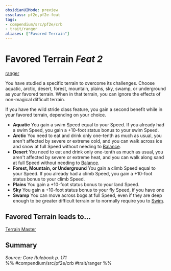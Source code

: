 ```yaml
---
obsidianUIMode: preview
cssclass: pf2e,pf2e-feat
tags:
- compendium/src/pf2e/crb
- trait/ranger
aliases: ["Favored Terrain"]
---
```

# Favored Terrain  *Feat 2*  
[ranger](rules/traits/ranger.md)  


You have studied a specific terrain to overcome its challenges. Choose aquatic, arctic, desert, forest, mountain, plains, sky, swamp, or underground as your favored terrain. When in that terrain, you can ignore the effects of non-magical difficult terrain.

If you have the wild stride class feature, you gain a second benefit while in your favored terrain, depending on your choice.

- **Aquatic** You gain a swim Speed equal to your Speed. If you already had a swim Speed, you gain a +10-foot status bonus to your swim Speed.
- **Arctic** You need to eat and drink only one-tenth as much as usual, you aren't affected by severe or extreme cold, and you can walk across ice and snow at full Speed without needing to [Balance](rules/actions/balance.md).
- **Desert** You need to eat and drink only one-tenth as much as usual, you aren't affected by severe or extreme heat, and you can walk along sand at full Speed without needing to [Balance](rules/actions/balance.md).
- **Forest, Mountain, or Underground** You gain a climb Speed equal to your Speed. If you already had a climb Speed, you gain a +10-foot status bonus to your climb Speed.
- **Plains** You gain a +10-foot status bonus to your land Speed.
- **Sky** You gain a +10-foot status bonus to your fly Speed, if you have one
- **Swamp** You can move across bogs at full Speed, even if they are deep enough to be greater difficult terrain or to normally require you to [Swim](rules/actions/swim.md).

## Favored Terrain leads to...

[Terrain Master](compendium/feats/terrain-master.md)

## Summary

*Source: Core Rulebook p. 171*  
%% #compendium/src/pf2e/crb #trait/ranger %%